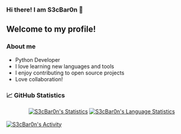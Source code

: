### Hi there! I am S3cBar0n 👋

## Welcome to my profile!

### About me
- Python Developer
- I love learning new languages and tools
- I enjoy contributing to open source projects
- Love collaboration!

### 📈 GitHub Statistics
<div align="center">
  <!-- https://github.com/anuraghazra/github-readme-stats -->
  <a href="https://github.com/anuraghazra/github-readme-stats"><img align="center" src="https://github-readme-stats.vercel.app/api?username=S3cBar0n&show_icons=true&include_all_commits=true&theme=radical" alt="S3cBar0n's Statistics"/></a>
  <a href="https://github.com/anuraghazra/github-readme-stats"><img align="center" src="https://github-readme-stats.vercel.app/api/top-langs/?username=S3cBar0n&layout=compact&theme=radical" alt="S3cBar0n's Language Statistics"/></a>
</div>
<br>
<!-- https://github.com/ashutosh00710/github-readme-activity-graph -->
<a href="https://github.com/ashutosh00710/github-readme-activity-graph"><img alt="S3cBar0n's Activity" src="https://activity-graph.herokuapp.com/graph?username=S3cBar0n&custom_title="Open%20Source%20Contributions%20By%20S3cBar0n"&bg_color=141321&color=a9fef7&line=fe428e&point=f8d847&hide_border=true" /></a>
